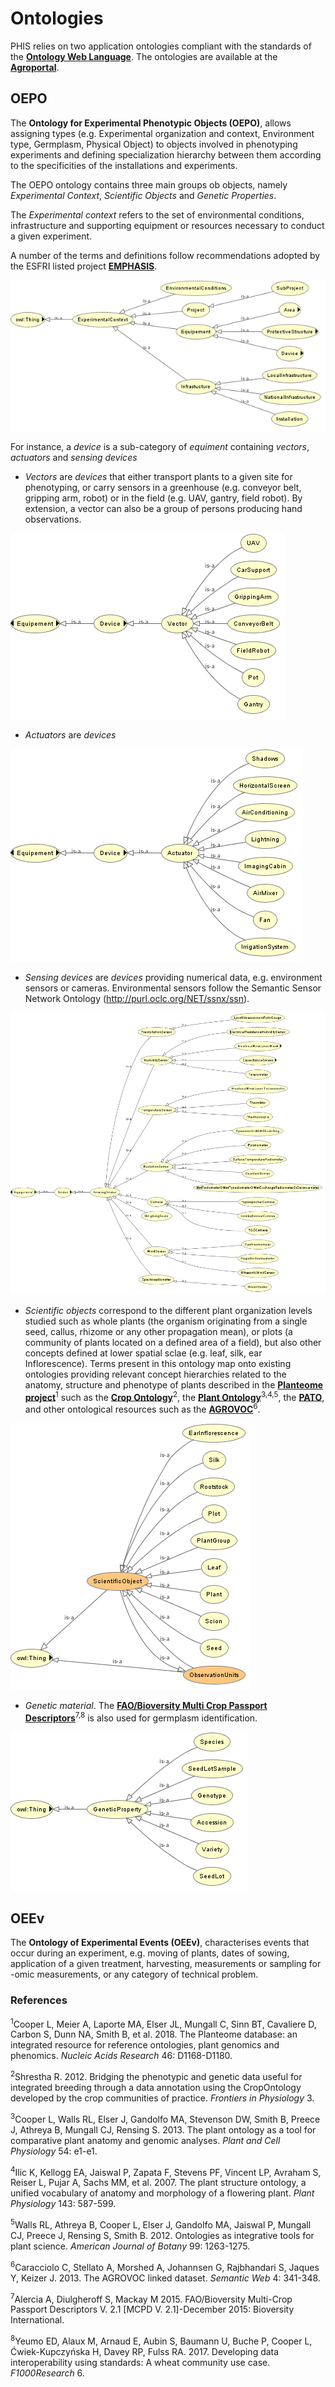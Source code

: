 # Ontologies

PHIS relies on two application ontologies compliant with the standards of the [**Ontology Web Language**](https://www.w3.org/OWL/). The ontologies are available at the [**Agroportal**](http://agroportal.lirmm.fr/).

## OEPO

The **Ontology for Experimental Phenotypic Objects (OEPO)**, allows assigning types (e.g. Experimental organization and context, Environment type, Germplasm, Physical Object) to objects involved in phenotyping experiments and defining specialization hierarchy between them according to the specificities of the installations and experiments.

The OEPO ontology contains three main groups ob objects, namely *Experimental Context*, *Scientific Objects* and *Genetic Properties*.

The *Experimental context* refers to the set of environmental conditions, infrastructure and supporting equipment or resources necessary to conduct a given experiment. 

A number of the terms and definitions follow recommendations adopted by the ESFRI listed project [**EMPHASIS**](emphasis_ontology.md).

![oepo_expcont](img/oepo_expcont.png)

For instance, a *device* is a sub-category of *equiment* containing *vectors*, *actuators* and *sensing devices*

- *Vectors* are *devices* that either transport plants to a given site for phenotyping, or carry sensors in a greenhouse (e.g. conveyor belt, gripping arm, robot) or in the field (e.g. UAV, gantry, field robot).
By extension, a vector can also be a group of persons producing hand observations.

![oepo_vector](img/oepo_vector.png)

- *Actuators* are *devices*

![oepo_actuator](img/oepo_actuator.png)

- *Sensing devices* are *devices* providing numerical data, e.g. environment sensors or cameras. Environmental sensors follow the Semantic Sensor Network Ontology (http://purl.oclc.org/NET/ssnx/ssn).

![oepo_sensor](img/oepo_sensor.png)

- *Scientific objects* correspond to the different plant organization levels studied such as whole plants (the organism originating from a single seed, callus, rhizome or any other propagation mean), or plots (a community of plants located on a defined area of a field), but also other concepts defined at lower spatial sclae (e.g. leaf, silk, ear Inflorescence). Terms present in this ontology map onto existing ontologies providing relevant concept hierarchies related to the anatomy, structure and phenotype of plants described in the [**Planteome project**](http://planteome.org/)<sup>1</sup> such as the [**Crop Ontology**](http://cropontology.org/)<sup>2</sup>, the [**Plant Ontology**](http://plantontology.org/)<sup>3,4,5</sup>, the [**PATO**](http://www.obofoundry.org/ontology/pato.html), and other ontological resources such as the [**AGROVOC**](http://artemide.art.uniroma2.it:8081/agrovoc/agrovoc/en/)<sup>6</sup>. 

![oepo_scobject](img/oepo_scientificobject.png)

- *Genetic material*. The [**FAO/Bioversity Multi Crop Passport Descriptors**](https://www.bioversityinternational.org/e-library/publications/detail/faobioversity-multi-crop-passport-descriptors-v21-mcpd-v21/)<sup>7,8</sup> is also used for germplasm identification.

![oepo_germplasm](img/oepo_germplasm.png)



## OEEv

The **Ontology of Experimental Events (OEEv)**, characterises events that occur during an experiment, e.g. moving of plants, dates of sowing, application of a given treatment, harvesting, measurements or sampling for -omic measurements, or any category of technical problem.

### References

<sup>1</sup>Cooper L, Meier A, Laporte MA, Elser JL, Mungall C, Sinn BT, Cavaliere D, Carbon S, Dunn NA, Smith B, et al. 2018. The Planteome database: an integrated resource for reference ontologies, plant genomics and phenomics. *Nucleic Acids Research* 46: D1168-D1180.

<sup>2</sup>Shrestha R. 2012. Bridging the phenotypic and genetic data useful for integrated breeding through a data annotation using the CropOntology developed by the crop communities of practice. *Frontiers in Physiology* 3.

<sup>3</sup>Cooper L, Walls RL, Elser J, Gandolfo MA, Stevenson DW, Smith B, Preece J, Athreya B, Mungall CJ, Rensing S. 2013. The plant ontology as a tool for comparative plant anatomy and genomic analyses. *Plant and Cell Physiology* 54: e1-e1.

<sup>4</sup>Ilic K, Kellogg EA, Jaiswal P, Zapata F, Stevens PF, Vincent LP, Avraham S, Reiser L, Pujar A, Sachs MM, et al. 2007. The plant structure ontology, a unified vocabulary of anatomy and morphology of a flowering plant. *Plant Physiology* 143: 587-599.

<sup>5</sup>Walls RL, Athreya B, Cooper L, Elser J, Gandolfo MA, Jaiswal P, Mungall CJ, Preece J, Rensing S, Smith B. 2012. Ontologies as 
integrative tools for plant science. *American Journal of Botany* 99: 1263-1275.

<sup>6</sup>Caracciolo C, Stellato A, Morshed A, Johannsen G, Rajbhandari S, Jaques Y, Keizer J. 2013. The AGROVOC linked dataset. *Semantic Web* 4: 341-348.

<sup>7</sup>Alercia A, Diulgheroff S, Mackay M 2015. FAO/Bioversity Multi-Crop Passport Descriptors V. 2.1 [MCPD V. 2.1]-December 2015: Bioversity International.

<sup>8</sup>Yeumo ED, Alaux M, Arnaud E, Aubin S, Baumann U, Buche P, Cooper L, Ćwiek-Kupczyńska H, Davey RP, Fulss RA. 2017. Developing data interoperability using standards: A wheat community use case. *F1000Research* 6.
